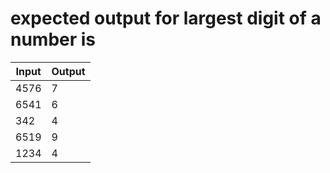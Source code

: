 # expected output for largest digit of a number is

|Input |Output |
|------|-------|
|4576  | 7     |
|6541  | 6     |
|342   | 4     |
|6519  | 9     |
|1234  | 4     |
